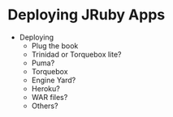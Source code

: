 Deploying JRuby Apps
====================

* Deploying
  * Plug the book
  * Trinidad or Torquebox lite?
  * Puma?
  * Torquebox
  * Engine Yard?
  * Heroku?
  * WAR files?
  * Others?

